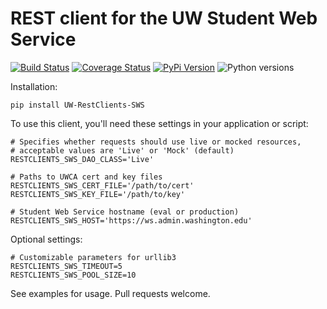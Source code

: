 # REST client for the UW Student Web Service

[![Build Status](https://github.com/uw-it-aca/uw-restclients-sws/workflows/tests/badge.svg?branch=main)](https://github.com/uw-it-aca/uw-restclients-sws/actions)
[![Coverage Status](https://coveralls.io/repos/github/uw-it-aca/uw-restclients-sws/badge.svg?branch=main)](https://coveralls.io/github/uw-it-aca/uw-restclients-sws?branch=main)
[![PyPi Version](https://img.shields.io/pypi/v/uw-restclients-sws.svg)](https://pypi.python.org/pypi/uw-restclients-sws)
![Python versions](https://img.shields.io/pypi/pyversions/uw-restclients-sws.svg)

Installation:

    pip install UW-RestClients-SWS

To use this client, you'll need these settings in your application or script:

    # Specifies whether requests should use live or mocked resources,
    # acceptable values are 'Live' or 'Mock' (default)
    RESTCLIENTS_SWS_DAO_CLASS='Live'

    # Paths to UWCA cert and key files
    RESTCLIENTS_SWS_CERT_FILE='/path/to/cert'
    RESTCLIENTS_SWS_KEY_FILE='/path/to/key'

    # Student Web Service hostname (eval or production)
    RESTCLIENTS_SWS_HOST='https://ws.admin.washington.edu'

Optional settings:

    # Customizable parameters for urllib3
    RESTCLIENTS_SWS_TIMEOUT=5
    RESTCLIENTS_SWS_POOL_SIZE=10

See examples for usage.  Pull requests welcome.
